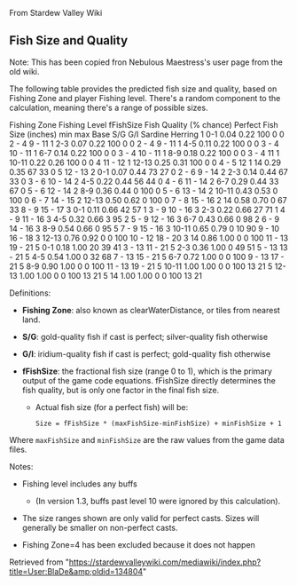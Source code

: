 From Stardew Valley Wiki

## Fish Size and Quality

Note: This has been copied fron Nebulous Maestress's user page from the old wiki.

The following table provides the predicted fish size and quality, based on Fishing Zone and player Fishing level. There's a random component to the calculation, meaning there's a range of possible sizes.

Fishing Zone Fishing Level fFishSize Fish Quality (% chance) Perfect Fish Size (inches) min max Base S/G G/I Sardine Herring 1 0-1 0.04 0.22 100 0 0 2 - 4 9 - 11 1 2-3 0.07 0.22 100 0 0 2 - 4 9 - 11 1 4-5 0.11 0.22 100 0 0 3 - 4 10 - 11 1 6-7 0.14 0.22 100 0 0 3 - 4 10 - 11 1 8-9 0.18 0.22 100 0 0 3 - 4 11 1 10-11 0.22 0.26 100 0 0 4 11 - 12 1 12-13 0.25 0.31 100 0 0 4 - 5 12 1 14 0.29 0.35 67 33 0 5 12 - 13 2 0-1 0.07 0.44 73 27 0 2 - 6 9 - 14 2 2-3 0.14 0.44 67 33 0 3 - 6 10 - 14 2 4-5 0.22 0.44 56 44 0 4 - 6 11 - 14 2 6-7 0.29 0.44 33 67 0 5 - 6 12 - 14 2 8-9 0.36 0.44 0 100 0 5 - 6 13 - 14 2 10-11 0.43 0.53 0 100 0 6 - 7 14 - 15 2 12-13 0.50 0.62 0 100 0 7 - 8 15 - 16 2 14 0.58 0.70 0 67 33 8 - 9 15 - 17 3 0-1 0.11 0.66 42 57 1 3 - 9 10 - 16 3 2-3 0.22 0.66 27 71 1 4 - 9 11 - 16 3 4-5 0.32 0.66 3 95 2 5 - 9 12 - 16 3 6-7 0.43 0.66 0 98 2 6 - 9 14 - 16 3 8-9 0.54 0.66 0 95 5 7 - 9 15 - 16 3 10-11 0.65 0.79 0 10 90 9 - 10 16 - 18 3 12-13 0.76 0.92 0 0 100 10 - 12 18 - 20 3 14 0.86 1.00 0 0 100 11 - 13 19 - 21 5 0-1 0.18 1.00 20 39 41 3 - 13 11 - 21 5 2-3 0.36 1.00 0 49 51 5 - 13 13 - 21 5 4-5 0.54 1.00 0 32 68 7 - 13 15 - 21 5 6-7 0.72 1.00 0 0 100 9 - 13 17 - 21 5 8-9 0.90 1.00 0 0 100 11 - 13 19 - 21 5 10-11 1.00 1.00 0 0 100 13 21 5 12-13 1.00 1.00 0 0 100 13 21 5 14 1.00 1.00 0 0 100 13 21

Definitions:

- **Fishing Zone**: also known as clearWaterDistance, or tiles from nearest land.
- **S/G**: gold-quality fish if cast is perfect; silver-quality fish otherwise
- **G/I**: iridium-quality fish if cast is perfect; gold-quality fish otherwise
- **fFishSize**: the fractional fish size (range 0 to 1), which is the primary output of the game code equations. fFishSize directly determines the fish quality, but is only one factor in the final fish size.
  
  - Actual fish size (for a perfect fish) will be:
    
    ```
    Size = fFishSize * (maxFishSize-minFishSize) + minFishSize + 1
    ```

Where `maxFishSize` and `minFishSize` are the raw values from the game data files.

Notes:

- Fishing level includes any buffs
  
  - (In version 1.3, buffs past level 10 were ignored by this calculation).
- The size ranges shown are only valid for perfect casts. Sizes will generally be smaller on non-perfect casts.
- Fishing Zone=4 has been excluded because it does not happen

Retrieved from "https://stardewvalleywiki.com/mediawiki/index.php?title=User:BlaDe&amp;oldid=134804"